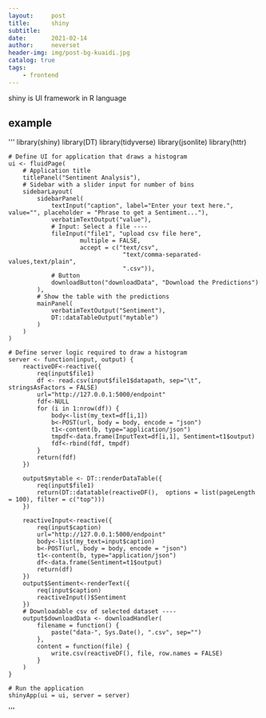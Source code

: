 ```yaml
---
layout:     post
title:      shiny
subtitle:   
date:       2021-02-14
author:     neverset
header-img: img/post-bg-kuaidi.jpg
catalog: true
tags:
    - frontend
---
```


shiny is UI framework in R language

## example

'''
    library(shiny)
    library(DT)
    library(tidyverse)
    library(jsonlite)
    library(httr)

    # Define UI for application that draws a histogram
    ui <- fluidPage(
        # Application title
        titlePanel("Sentiment Analysis"),
        # Sidebar with a slider input for number of bins 
        sidebarLayout(
            sidebarPanel(
                textInput("caption", label="Enter your text here.", value="", placeholder = "Phrase to get a Sentiment..."),
                verbatimTextOutput("value"),
                # Input: Select a file ----
                fileInput("file1", "upload csv file here",
                        multiple = FALSE,
                        accept = c("text/csv",
                                    "text/comma-separated-values,text/plain",
                                    ".csv")), 
                # Button
                downloadButton("downloadData", "Download the Predictions")
            ),
            # Show the table with the predictions
            mainPanel(
                verbatimTextOutput("Sentiment"),
                DT::dataTableOutput("mytable")
            )
        )
    )

    # Define server logic required to draw a histogram
    server <- function(input, output) {
        reactiveDF<-reactive({
            req(input$file1)
            df <- read.csv(input$file1$datapath, sep="\t", stringsAsFactors = FALSE) 
            url="http://127.0.0.1:5000/endpoint"
            fdf<-NULL
            for (i in 1:nrow(df)) {
                body<-list(my_text=df[i,1])
                b<-POST(url, body = body, encode = "json")
                t1<-content(b, type="application/json")
                tmpdf<-data.frame(InputText=df[i,1], Sentiment=t1$output)
                fdf<-rbind(fdf, tmpdf)                   
            }
            return(fdf)   
        })
        
        output$mytable <- DT::renderDataTable({
            req(input$file1)
            return(DT::datatable(reactiveDF(),  options = list(pageLength = 100), filter = c("top")))
        })
        
        reactiveInput<-reactive({
            req(input$caption)
            url="http://127.0.0.1:5000/endpoint"
            body<-list(my_text=input$caption)
            b<-POST(url, body = body, encode = "json")
            t1<-content(b, type="application/json")
            df<-data.frame(Sentiment=t1$output)
            return(df)
        })
        output$Sentiment<-renderText({
            req(input$caption)
            reactiveInput()$Sentiment 
        })
        # Downloadable csv of selected dataset ----
        output$downloadData <- downloadHandler(
            filename = function() {
                paste("data-", Sys.Date(), ".csv", sep="")
            },
            content = function(file) {
                write.csv(reactiveDF(), file, row.names = FALSE)
            }
        )   
    }

    # Run the application 
    shinyApp(ui = ui, server = server)
'''